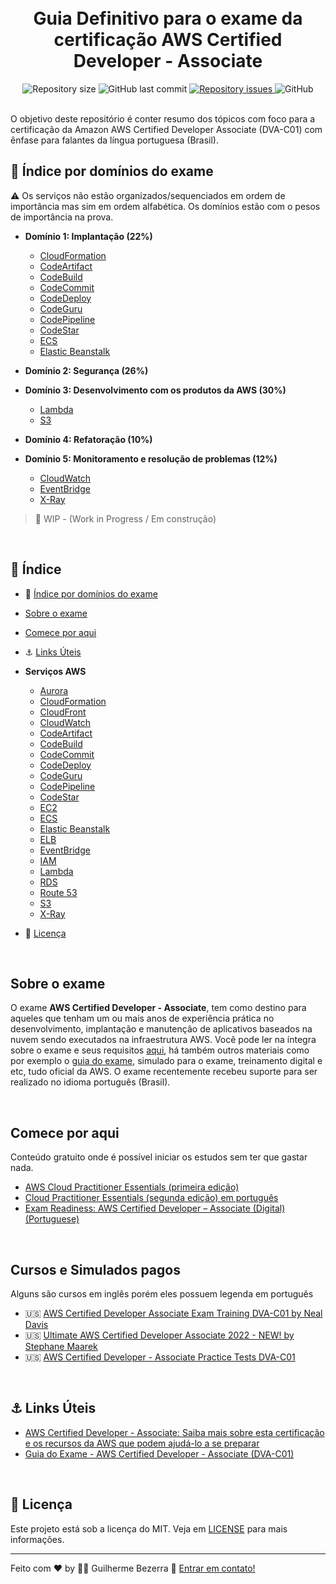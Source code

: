 <h1 align="center">
    <br>
    Guia Definitivo para o exame da certificação AWS Certified Developer - Associate
</h1>

<div align="center">

  <img alt="Repository size" src="https://img.shields.io/github/repo-size/gbdsantos/aws-certified-developer-associate-roadmap.svg">
  <img alt="GitHub last commit" src="https://img.shields.io/github/last-commit/gbdsantos/aws-certified-developer-associate-roadmap.svg">
  <a href="https://github.com/gbdsantos/aws-certified-developer-associate-roadmap/issues">
    <img alt="Repository issues" src="https://img.shields.io/github/issues/gbdsantos/aws-certified-developer-associate-roadmap.svg">
  </a>
  <img alt="GitHub" src="https://img.shields.io/github/license/gbdsantos/aws-certified-developer-associate-roadmap.svg">
</div>

<br />

O objetivo deste repositório é conter resumo dos tópicos com foco para a certificação da Amazon AWS Certified Developer Associate (DVA-C01) com ênfase para falantes da língua portuguesa (Brasil).

## :pushpin: Índice por domínios do exame

:warning: Os serviços não estão organizados/sequenciados em ordem de importância mas sim em ordem alfabética. Os domínios estão com o pesos de importância na prova.

- **Domínio 1: Implantação (22%)**  
  - [CloudFormation](https://github.com/gbdsantos/aws-certified-developer-associate-roadmap/blob/master/resumos/CloudFormation.md "Criar e gerenciar recursos com modelos")
  - [CodeArtifact](https://github.com/gbdsantos/aws-certified-developer-associate-roadmap/blob/master/resumos/CodeArtifact.md "Gerenciamento de artefatos seguro, escalável e econômico para desenvolvimento de software")
  - [CodeBuild](https://github.com/gbdsantos/aws-certified-developer-associate-roadmap/blob/master/resumos/CodeBuild.md "Compile e Teste Código")
  - [CodeCommit](https://github.com/gbdsantos/aws-certified-developer-associate-roadmap/blob/master/resumos/CodeCommit.md "Armazenar código em repositórios Git privados")
  - [CodeDeploy](https://github.com/gbdsantos/aws-certified-developer-associate-roadmap/blob/master/resumos/CodeDeploy.md "Automatizar implantações de código")
  - [CodeGuru](https://github.com/gbdsantos/aws-certified-developer-associate-roadmap/blob/master/resumos/CodeGuru.md "Recomendações inteligentes para criar e executar aplicativos modernos")   
  - [CodePipeline](https://github.com/gbdsantos/aws-certified-developer-associate-roadmap/blob/master/resumos/CodePipeline.md "Release de software usando entrega contínua") 
  - [CodeStar](https://github.com/gbdsantos/aws-certified-developer-associate-roadmap/blob/master/resumos/CodeStar.md "Desenvolva, construa e implante aplicativos rapidamente")    
  - [ECS](https://github.com/gbdsantos/aws-certified-developer-associate-roadmap/blob/master/resumos/ECS.md "Maneira altamente segura, confiável e escalável de executar contêineres") 
  - [Elastic Beanstalk](https://github.com/gbdsantos/aws-certified-developer-associate-roadmap/blob/master/resumos/Elastic-Beanstalk.md "Execute e gerence aplicativos Web") 
 
- **Domínio 2: Segurança (26%)**
- **Domínio 3: Desenvolvimento com os produtos da AWS (30%)**
  - [Lambda](https://github.com/gbdsantos/aws-certified-developer-associate-roadmap/blob/master/resumos/Lambda.md "Execute código sem se preocupar com a infraestrutura")
  - [S3](https://github.com/gbdsantos/aws-certified-developer-associate-roadmap/blob/master/resumos/S3.md "Armazenamento escalável na nuvem")
  
- **Domínio 4: Refatoração (10%)**
- **Domínio 5: Monitoramento e resolução de problemas (12%)**
  - [CloudWatch](https://github.com/gbdsantos/aws-certified-developer-associate-roadmap/blob/master/resumos/CloudWatch.md "Monitorar recursos e aplicativos") 
  - [EventBridge](https://github.com/gbdsantos/aws-certified-developer-associate-roadmap/blob/master/resumos/EventBridge.md "Barramento de eventos sem servidor que conecta dados de aplicativos de seus próprios aplicativos, SaaS e serviço da AWS")  
  - [X-Ray](https://github.com/gbdsantos/aws-certified-developer-associate-roadmap/blob/master/resumos/X-Ray.md "Analise e depure seus aplicativos")

> 🚧 WIP - (Work in Progress / Em construção)

<br />

## :pushpin: Índice

- :pushpin: [Índice por domínios do exame](#pushpin-índice-por-domínios-do-exame)
- [Sobre o exame](#sobre-o-exame)
- [Comece por aqui](#comece-por-aqui)

- :anchor: [Links Úteis](#anchor-links-úteis)
- **Serviços AWS**
  - [Aurora](https://github.com/gbdsantos/aws-certified-developer-associate-roadmap/blob/master/resumos/Aurora.md "Serviço de banco de dados relacional gerenciado")
  - [CloudFormation](https://github.com/gbdsantos/aws-certified-developer-associate-roadmap/blob/master/resumos/CloudFormation.md "Criar e gerenciar recursos com modelos")  
  - [CloudFront](https://github.com/gbdsantos/aws-certified-developer-associate-roadmap/blob/master/resumos/Cloudfront.md "Global Content Delivery Network")
  - [CloudWatch](https://github.com/gbdsantos/aws-certified-developer-associate-roadmap/blob/master/resumos/CloudWatch.md "Monitorar recursos e aplicativos")  
  - [CodeArtifact](https://github.com/gbdsantos/aws-certified-developer-associate-roadmap/blob/master/resumos/CodeArtifact.md "Gerenciamento de artefatos seguro, escalável e econômico para desenvolvimento de software") 
  - [CodeBuild](https://github.com/gbdsantos/aws-certified-developer-associate-roadmap/blob/master/resumos/CodeBuild.md "Compile e Teste Código")
  - [CodeCommit](https://github.com/gbdsantos/aws-certified-developer-associate-roadmap/blob/master/resumos/CodeCommit.md "Armazenar código em repositórios Git privados") 
  - [CodeDeploy](https://github.com/gbdsantos/aws-certified-developer-associate-roadmap/blob/master/resumos/CodeDeploy.md "Automatizar implantações de código") 
  - [CodeGuru](https://github.com/gbdsantos/aws-certified-developer-associate-roadmap/blob/master/resumos/CodeGuru.md "Recomendações inteligentes para criar e executar aplicativos modernos")     
  - [CodePipeline](https://github.com/gbdsantos/aws-certified-developer-associate-roadmap/blob/master/resumos/CodePipeline.md "Release de software usando entrega contínua")  
  - [CodeStar](https://github.com/gbdsantos/aws-certified-developer-associate-roadmap/blob/master/resumos/CodeStar.md "Desenvolva, construa e implante aplicativos rapidamente")      
  - [EC2](https://github.com/gbdsantos/aws-certified-developer-associate-roadmap/blob/master/resumos/EC2.md "Servidores virtuais na nuvem")
  - [ECS](https://github.com/gbdsantos/aws-certified-developer-associate-roadmap/blob/master/resumos/ECS.md "Maneira altamente segura, confiável e escalável de executar contêineres") 
  - [Elastic Beanstalk](https://github.com/gbdsantos/aws-certified-developer-associate-roadmap/blob/master/resumos/Elastic-Beanstalk.md "Execute e gerence aplicativos Web")
  - [ELB](https://github.com/gbdsantos/aws-certified-developer-associate-roadmap/blob/master/resumos/ELB.md "Funcionalidade do EC2")
  - [EventBridge](https://github.com/gbdsantos/aws-certified-developer-associate-roadmap/blob/master/resumos/EventBridge.md "Barramento de eventos sem servidor que conecta dados de aplicativos de seus próprios aplicativos, SaaS e serviço da AWS")  
  - [IAM](https://github.com/gbdsantos/aws-certified-developer-associate-roadmap/blob/master/resumos/IAM.md "Gerencie o acesso aos recursos da AWS")
  - [Lambda](https://github.com/gbdsantos/aws-certified-developer-associate-roadmap/blob/master/resumos/Lambda.md "Execute código sem se preocupar com a infraestrutura")
  - [RDS](https://github.com/gbdsantos/aws-certified-developer-associate-roadmap/blob/master/resumos/RDS.md "Serviço de banco de dados relacional gerenciado")
  - [Route 53](https://github.com/gbdsantos/aws-certified-developer-associate-roadmap/blob/master/resumos/Route53.md "DNS escalável e registro de nome de domínio")
  - [S3](https://github.com/gbdsantos/aws-certified-developer-associate-roadmap/blob/master/resumos/S3.md "Armazenamento escalável na nuvem")
  - [X-Ray](https://github.com/gbdsantos/aws-certified-developer-associate-roadmap/blob/master/resumos/X-Ray.md "Analise e depure seus aplicativos")

- :memo: [Licença](#memo-licença)

<br />

## Sobre o exame

O exame **AWS Certified Developer - Associate**, tem como destino para aqueles que tenham um ou mais anos de experiência prática no desenvolvimento, implantação e manutenção de aplicativos baseados na nuvem sendo executados na infraestrutura AWS.
Você pode ler na íntegra sobre o exame e seus requisitos [aqui](https://aws.amazon.com/pt/certification/certified-developer-associate/), há também outros materiais como por exemplo o [guia do exame](https://d1.awsstatic.com/pt_BR/training-and-certification/docs-dev-associate/AWS-Certified-Developer-Associate_Exam-Guide.pdf), simulado para o exame, treinamento digital e etc, tudo oficial da AWS.
O exame recentemente recebeu suporte para ser realizado no idioma português (Brasil).

<br />

## Comece por aqui

Conteúdo gratuito onde é possível iniciar os estudos sem ter que gastar nada.

- [AWS Cloud Practitioner Essentials (primeira edição)](https://explore.skillbuilder.aws/learn/course/external/view/elearning/8287/aws-cloud-practitioner-essentials-portuguese)
- [Cloud Practitioner Essentials (segunda edição) em português](https://explore.skillbuilder.aws/learn/course/external/view/elearning/831/aws-cloud-practitioner-essentials-second-edition-portuguese)
- [Exam Readiness: AWS Certified Developer – Associate (Digital) (Portuguese)](https://explore.skillbuilder.aws/learn/course/external/view/elearning/2003/exam-readiness-aws-certified-developer-associate-digital-portuguese)

<br />

## Cursos e Simulados pagos

Alguns são cursos em inglês porém eles possuem legenda em português

- :us: [AWS Certified Developer Associate Exam Training DVA-C01 by Neal Davis](https://www.udemy.com/course/aws-certified-developer-associate-exam-training/)
- :us: [Ultimate AWS Certified Developer Associate 2022 - NEW! by Stephane Maarek](https://www.udemy.com/course/aws-certified-developer-associate-dva-c01/)
- :us: [AWS Certified Developer - Associate Practice Tests DVA-C01](https://www.udemy.com/course/aws-certified-developer-associate-practice-tests-dva-c01/)

<br />

## :anchor: Links Úteis

- [AWS Certified Developer - Associate: Saiba mais sobre esta certificação e os recursos da AWS que podem ajudá-lo a se preparar](https://aws.amazon.com/pt/certification/certified-developer-associate/)
- [Guia do Exame - AWS Certified Developer - Associate (DVA-C01) ](https://d1.awsstatic.com/pt_BR/training-and-certification/docs-dev-associate/AWS-Certified-Developer-Associate_Exam-Guide.pdf)

<br />

## :memo: Licença
Este projeto está sob a licença do MIT. Veja em [LICENSE](https://github.com/gbdsantos/aws-certified-developer-associate-roadmap/blob/master/LICENSE) para mais informações.

---
Feito com ♥ by :man_astronaut: Guilherme Bezerra :wave: [Entrar em contato!](https://www.linkedin.com/in/gbdsantos/)
